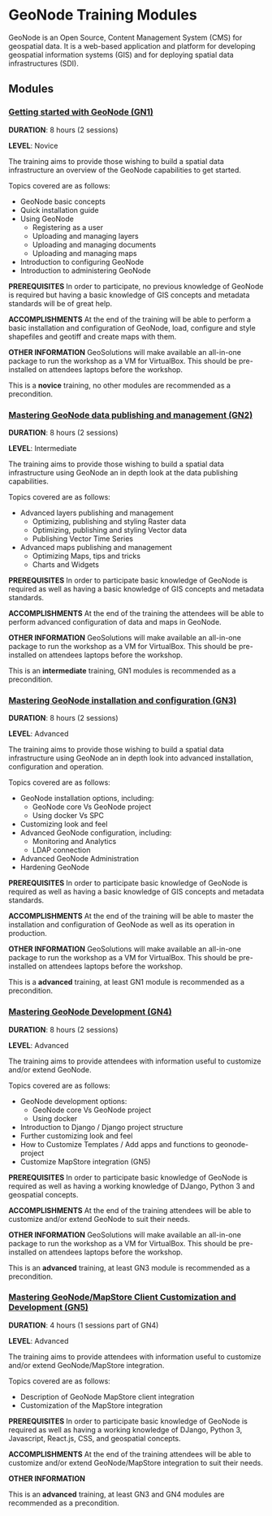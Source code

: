 # GeoNode Training Modules

GeoNode is an Open Source, Content Management System (CMS) for geospatial data. It is a web-based application and platform for developing geospatial information systems (GIS) and for deploying spatial data infrastructures (SDI).

## Modules

### [Getting started with GeoNode (GN1)](GN1)

**DURATION**: 8 hours (2 sessions)

**LEVEL**: Novice

The training aims to provide those wishing to build a spatial data infrastructure an overview of the GeoNode capabilities to get started.

Topics covered are as follows:

- GeoNode basic concepts
- Quick installation guide
- Using GeoNode
   - Registering as a user
   - Uploading and managing layers
   - Uploading and managing documents
   - Uploading and managing maps
- Introduction to configuring GeoNode
- Introduction to administering GeoNode

**PREREQUISITES**
In order to participate, no previous knowledge of GeoNode is required but having a basic knowledge of GIS concepts and metadata standards will be of great help.

**ACCOMPLISHMENTS**
At the end of the training will be able to perform a basic installation and configuration of GeoNode, load, configure and style shapefiles and geotiff and create maps with them. 

**OTHER INFORMATION**
GeoSolutions will make available an all-in-one package to run the workshop as a VM for VirtualBox. This should be pre-installed on attendees laptops before the workshop.

This is a **novice** training, no other modules are recommended as a precondition.

### [Mastering GeoNode data publishing and management (GN2)](GN2)

**DURATION**: 8 hours (2 sessions)

**LEVEL**: Intermediate

The training aims to provide those wishing to build a spatial data infrastructure using GeoNode an in depth look at the data publishing capabilities.

Topics covered are as follows:

- Advanced layers publishing and management
   - Optimizing, publishing and styling Raster data
   - Optimizing, publishing and styling Vector data
   - Publishing Vector Time Series
- Advanced maps publishing and management
   - Optimizing Maps, tips and tricks
   - Charts and Widgets

**PREREQUISITES**
In order to participate basic knowledge of GeoNode is required as well as having a basic knowledge of GIS concepts and metadata standards.

**ACCOMPLISHMENTS**
At the end of the training the attendees will be able to perform advanced configuration of data and maps in GeoNode. 

**OTHER INFORMATION**
GeoSolutions will make available an all-in-one package to run the workshop as a VM for VirtualBox. This should be pre-installed on attendees laptops before the workshop.

This is an **intermediate** training, GN1 modules is recommended as a precondition.

### [Mastering GeoNode installation and configuration (GN3)](GN3)

**DURATION**: 8 hours (2 sessions)

**LEVEL**: Advanced

The training aims to provide those wishing to build a spatial data infrastructure using GeoNode an in depth look into advanced installation, configuration and operation.

Topics covered are as follows:

- GeoNode installation options, including:
   - GeoNode core Vs GeoNode project
   - Using docker Vs SPC
- Customizing look and feel		
- Advanced GeoNode configuration, including:
   - Monitoring and Analytics	
   - LDAP connection
- Advanced GeoNode Administration
- Hardening GeoNode

**PREREQUISITES**
In order to participate basic knowledge of GeoNode is required as well as having a basic knowledge of GIS concepts and metadata standards.

**ACCOMPLISHMENTS**
At the end of the training will be able to master the installation and configuration of GeoNode as well as its operation in production.

**OTHER INFORMATION**
GeoSolutions will make available an all-in-one package to run the workshop as a VM for VirtualBox. This should be pre-installed on attendees laptops before the workshop.

This is a **advanced** training, at least GN1 module is recommended as a precondition.

### [Mastering GeoNode Development (GN4)](GN4)

**DURATION**: 8 hours (2 sessions)

**LEVEL**: Advanced

The training aims to provide attendees with information useful to customize and/or extend GeoNode.

Topics covered are as follows:
- GeoNode development options:
   - GeoNode core Vs GeoNode project
   - Using docker
- Introduction to Django / Django project structure		
- Further customizing look and feel
- How to Customize  Templates / Add apps and functions to geonode-project	
- Customize MapStore integration (GN5)

**PREREQUISITES**
In order to participate basic knowledge of GeoNode is required as well as having a working knowledge of DJango, Python 3 and geospatial concepts.

**ACCOMPLISHMENTS**
At the end of the training attendees will be able to customize and/or extend GeoNode to suit their needs. 

**OTHER INFORMATION**
GeoSolutions will make available an all-in-one package to run the workshop as a VM for VirtualBox. This should be pre-installed on attendees laptops before the workshop.

This is an **advanced** training, at least GN3 module is recommended as a precondition.

### [Mastering GeoNode/MapStore Client Customization and Development (GN5)](GN5)

**DURATION**: 4 hours (1 sessions part of GN4)

**LEVEL**: Advanced

The training aims to provide attendees with information useful to customize and/or extend GeoNode/MapStore integration.

Topics covered are as follows:
- Description of GeoNode MapStore client integration
- Customization of the MapStore integration

**PREREQUISITES**
In order to participate basic knowledge of GeoNode is required as well as having a working knowledge of DJango, Python 3, Javascript, React.js, CSS, and geospatial concepts.

**ACCOMPLISHMENTS**
At the end of the training attendees will be able to customize and/or extend GeoNode/MapStore integration to suit their needs. 

**OTHER INFORMATION**

This is an **advanced** training, at least GN3 and GN4 modules are recommended as a precondition.
